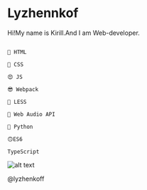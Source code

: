 # Lyzhennkof

Hi!My name is Kirill.And I am Web-developer.

```

🤪 HTML

🤩 CSS

😍 JS

😎 Webpack 

🧐 LESS

🤯 Web Audio API

🐍 Python 

🙃ES6

TypeScript

```

![alt text](https://cut.sx/tw3otg/)

@lyzhenkoff
